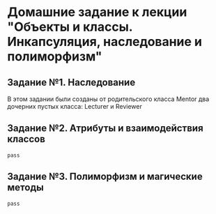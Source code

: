 # Домашние задание к лекции "Объекты и классы. Инкапсуляция, наследование и полиморфизм"
## Задание №1. Наследование
В этом задании были созданы от родительского класса Mentor два дочерних пустых класса: Lecturer и Reviewer
## Задание №2. Атрибуты и взаимодействия классов
    pass
## Задание №3. Полиморфизм и магические методы
    pass